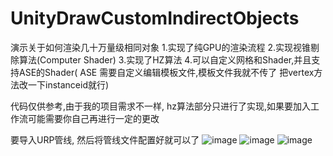 # UnityDrawCustomIndirectObjects
演示关于如何渲染几十万量级相同对象
1.实现了纯GPU的渲染流程
2.实现视锥剔除算法(Computer Shader)
3.实现了HZ算法
4.可以自定义网格和Shader,并且支持ASE的Shader( ASE 需要自定义编辑模板文件,模板文件我就不传了 把vertex方法改一下instanceid就行)

代码仅供参考,由于我的项目需求不一样, hz算法部分只进行了实现,如果要加入工作流可能需要你自己再进行一定的更改

要导入URP管线, 然后将管线文件配置好就可以了
![image](https://user-images.githubusercontent.com/35555275/146745381-5862a939-9abb-4ac6-9b1b-2f2c7966b4c2.png)
![image](https://user-images.githubusercontent.com/35555275/146745425-cb3e8d8e-2ce9-4f0c-8f4d-8788a571490d.png)
![image](https://user-images.githubusercontent.com/35555275/146745455-e6c3d8a0-c92e-4dd3-8538-a806300f3fa5.png)

